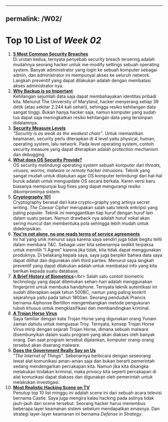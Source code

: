 
---
permalink: /W02/
---

# Top 10 List of _Week 02_

1. [**5 Most Common Security Breaches**](https://www.techadvisory.org/2019/10/5-most-common-security-breaches/)<br>
Di urutan kedua, ternyata penyebab security breach tersering adalah mudahnya seorang hacker untuk me-modify settings sebuah operating system. Banyak administrator yang login ke sebuah komputer sebagai admin, dan administrator ini mempunyai akses ke seluruh network. Langkah preventif yang dapat dilakukan adalah dengan membatasi akses administrator nya.
2. [**Why Backup is so Important**](https://learn.g2.com/what-is-backup)</br>
Kehilangan sejumlah data saja dapat membahayakan identitas pribadi kita. Menurut The University of Maryland, hacker menyerang setiap 39 detik (atau sekitar 2.244 kali sehari), sehingga resiko kehilangan data sangat tinggi. Bukan hanya hacker saja, namun komputer yang sudah tua dapat saja meningkatkan resiko kehilangan data yang tersimpan didalamnya.
3. [**Security Measure Levels**](https://www.slideshare.net/WayneJonesJnr/chapter-15-security-1314593)</br>
_"Security is as weak as the weakest chain"_. Untuk memastikan keamanan, security perlu diterapkan di 4 level yaitu physical, human, operating system, lalu network. Pada level operating system, contoh security measure yang dapat diterapkan adalah protection mechanism dan debugging.
4. [**What does OS Security Provide?**](https://www.techopedia.com/definition/24774/operating-system-security-os-security)</br>
OS security melindungi operating system sebuah komputer dari _threats, viruses, worms, malware_ or _remote hacker intrusions_. Teknik yang sangat mudah untuk dilakukan agar OS komputer terlindungi dari hal-hal buruk adalah untuk mengupdate OS secara berkala. Karen versi baru biasanya mempunyai bug fixes yang dapat mengurangi resiko dikomprominya sistem.
5. [**Cryptography 101**](https://www.youtube.com/watch?v=jhXCTbFnK8o)</br>
Cryptography berasal dari kata crypto+graphy yang artinya secret writing. _The Caesar Cipher_ merupakan salah satu teknik enkripsi yang paling populer. Teknik ini menggantikan tiap huruf dengan huruf lain dalam suatu pesan. Namun drawback nya adalah huruf vokal akan sering muncul dan membentuka pola sehingga lebih mudah untuk didekripsikan.
6. [**You're not alone, no one reads terms of service agreements**](https://www.businessinsider.com/deloitte-study-91-percent-agree-terms-of-service-without-reading-2017-11?r=US&IR=T)</br>
Ini hal yang unik menurut saya karena saya sendiri juga tidak begitu teliti dalam membara T&C. Sebagai user kita sebenarnya sedikit terpaksa untuk memilih "I Agree" karena jika tidak, kita tidak dapat menggunakan produknya. Di belakang kepala saya, saya juga berpikir bahwa data saya dapat dilihat dan digunakan oleh third parties. Menurut saya langkah preventif yang dapat dilakukan adalah untuk membatasi info yang kita berikan kepada suatu database.
7. [**A Brief History of Biometrics**](https://bioconnect.com/a-brief-history-of-biometrics/#:~:text=Where%20it%20Began,classification%20and%20comparison%20of%20criminals.)</br>
Salah satu contoh biometric technology yang dapat ditemukan sehari-hari adalah menggunakan fingerprint untuk membuka handphone. Ternyata teknik autentikasi ini sudah diterapkan sejak tahun 500BC, namun yang paling konkrit sejarahnya yaitu pada tahun 1800an. Seorang penduduk Prancis bernama Alphonse Bertillon mengembangkan metode pengukuran tubuh khusus untuk mengklasifikasi dan membandingkan kriminal.
8. [**A Trojan Horse Virus**](https://www.youtube.com/watch?v=pzOM8sc2RPU)</br>
Saya familiar dengan kata Trojan Horse yang digunakan orang Yunani zaman dahulu untuk menguasai Troy. Ternyata, konsep Trojan Horse Virus mirip dengan sejarah Trojan Horse, dimana sebuah malware disembunyikan dalam suatu program yang akan diakses oleh banyak orang. Dan saat program tersebut dijalankan, komputer orang-orang tersebut akan diserang malware.
9. [**Does the Government Really Spy on Us**](https://www.rd.com/article/ways-government-could-be-spying-on-you/)</br>
_"The Internet of Things"_. Sebenarnya berbicara dengan seseorang lewat alat komunikasi aman-aman saja dan bukan berarti pemerintah sedang mendengarkan percakapan kita. Namun jika kita disangka melakukan tindakan kriminal, maka _privacy_ kita seperti percakapan di alat komunkasi dapat diakses dan digunakan oleh pemerintah untuk melakukan investigasi.
10. [**Most Realistic Hacking Scene on TV**](https://www.youtube.com/watch?v=K7Hn1rPQouU)</br>
Penutup top 10 list minggu ini adalah scene ini dari sebuah acara televisi bernama Castle. Saya juga mengira kalau hacking pada aslinya tidak jauh-jauh dari scene tersebut. Seorang hacker harus menembus beberapa layer keamanan sistem sebelum mendapatkan emasnya. Dan strategi layer-layer keamanan ini bernama _Defense in Strategy_.
